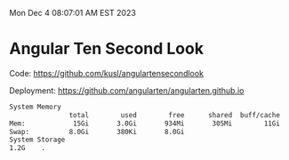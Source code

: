 Mon Dec  4 08:07:01 AM EST 2023

# Angular Ten Second Look

Code: https://github.com/kusl/angulartensecondlook

Deployment: https://github.com/angularten/angularten.github.io

```bash
System Memory
               total        used        free      shared  buff/cache   available
Mem:            15Gi       3.0Gi       934Mi       305Mi        11Gi        12Gi
Swap:          8.0Gi       380Ki       8.0Gi
System Storage
1.2G	.
```
```bash
